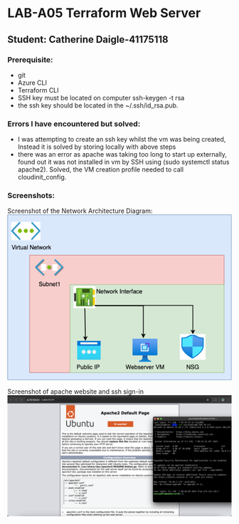 # LAB-A05 Terraform Web Server
## Student: Catherine Daigle-41175118

### Prerequisite: 
- git
- Azure CLI
- Terraform CLI
- SSH key must be located on computer ssh-keygen -t rsa
- the ssh key should be located in the ~/.ssh/id_rsa.pub.

### Errors I have encountered but solved:
- I was attempting to create an ssh key whilst the vm was being created, Instead it is solved by storing locally with above steps
- there was an error as apache was taking too long to start up externally, found out it was not installed in vm by SSH using (sudo systemctl status apache2). Solved, the VM creation profile needed to call cloudinit_config.

### Screenshots:
Screenshot of the Network Architecture Diagram:
![Network Architecture](a05-architecture.png)

Screenshot of apache website and ssh sign-in
![ssh access& apache](a05-demo.png)

